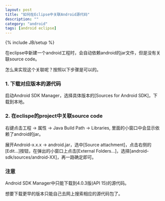 ```yaml
---
layout: post
title: "如何在Eclipse中关联Android源代码"
description: ""
category: "android"
tags: [android eclipse]
---
```

{% include JB/setup %}

在eclipse中新建一个android工程时，会自动依赖android的jar文件，但是没有关联source code。

怎么来实现这个关联呢？按照以下步骤是可以的。

### 1. 下载对应版本的源代码
启动Android SDK Manager，选择具体版本的\[Sources for Android SDK\]，下载到本地。

### 2. 在eclispe的project中关联source code
右键点击工程 -> 属性 -> Java Build Path -> Libraries, 里面的小窗口中会显示依赖了android的jar。

展开Android-x.x.x -> android.jar，选中\[Source attachment\]，点击右侧的\[Edit...\]按钮，在弹出的小窗口上点击\[External Folders...\]，选择\[android-sdk/sources/android-XX\]，再一路确定即可。

### 注意
Android SDK Manager中只能下载到4.0.3版(API 15)的源代码。

想要下载更早的版本只能自己去网上搜索相应的源代码包了。
